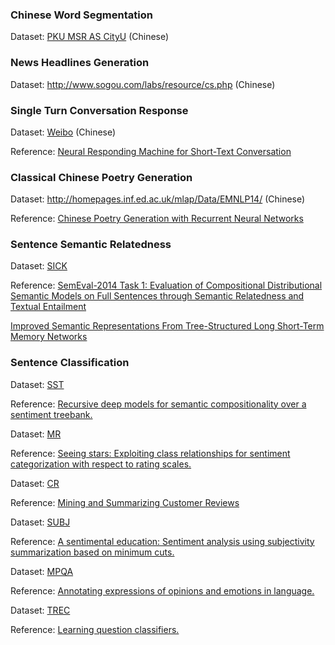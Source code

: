 ### Chinese Word Segmentation
Dataset: [PKU MSR AS CityU](http://sighan.cs.uchicago.edu/bakeoff2005/) (Chinese)

### News Headlines Generation
Dataset: http://www.sogou.com/labs/resource/cs.php (Chinese)

### Single Turn Conversation Response
Dataset: [Weibo](http://data.noahlab.com.hk/conversation/) (Chinese)

Reference: [Neural Responding Machine for Short-Text Conversation](https://www.aclweb.org/anthology/P15-1152)

### Classical Chinese Poetry Generation
Dataset: http://homepages.inf.ed.ac.uk/mlap/Data/EMNLP14/ (Chinese)

Reference: [Chinese Poetry Generation with Recurrent Neural Networks](https://www.aclweb.org/anthology/D14-1074)

### Sentence Semantic Relatedness
Dataset: [SICK](http://marcobaroni.org/composes/sick.html)

Reference:
[SemEval-2014 Task 1: Evaluation of Compositional Distributional Semantic Models on Full Sentences through Semantic Relatedness and Textual Entailment](https://www.aclweb.org/anthology/S14-2001)

[Improved Semantic Representations From Tree-Structured Long Short-Term Memory Networks](https://www.aclweb.org/anthology/P15-1150)

### Sentence Classification

Dataset: [SST](https://nlp.stanford.edu/sentiment/code.html)

Reference: [Recursive deep models for semantic compositionality over a sentiment treebank.](https://nlp.stanford.edu/~socherr/EMNLP2013_RNTN.pdf)

Dataset: [MR](http://www.cs.cornell.edu/people/pabo/movie-review-data/)

Reference: [Seeing stars: Exploiting class relationships for sentiment categorization with respect to rating scales.]( http://www.cs.cornell.edu/home/llee/papers/pang-lee-stars.pdf)

Dataset: [CR](ttps://www.cs.uic.edu/~liub/FBS/sentiment-analysis.html)

Reference: [Mining and Summarizing Customer Reviews](https://www.cs.uic.edu/~liub/publications/kdd04-revSummary.pdf)

Dataset: [SUBJ](http://www.cs.cornell.edu/people/pabo/movie-review-data/)

Reference: [A sentimental education: Sentiment analysis using subjectivity summarization based on minimum cuts.](https://arxiv.org/abs/cs/0409058)

Dataset: [MPQA](http://mpqa.cs.pitt.edu/corpora/mpqa_corpus/)

Reference: [Annotating expressions of opinions and emotions in language.](https://www.cs.cornell.edu/home/cardie/papers/lre05withappendix.pdf)

Dataset: [TREC](http://cogcomp.org/Data/QA/QC/)

Reference: [Learning question classifiers.](https://www.aclweb.org/anthology/C02-1150)
